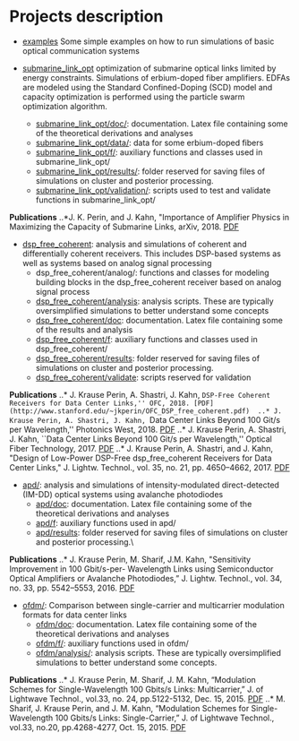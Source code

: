 # Projects description
- [examples](https://github.com/jkperin/optical-comm/tree/master/projects/examples/) Some simple examples on how to run simulations of basic optical communication systems

- [submarine_link_opt](https://github.com/jkperin/optical-comm/tree/master/projects/submarine_link_opt/) optimization of submarine optical links limited by energy constraints. Simulations of erbium-doped fiber amplifiers. EDFAs are modeled using the Standard Confined-Doping (SCD) model and capacity optimization is performed using the particle swarm optimization algorithm.
  - [submarine_link_opt/doc/](https://github.com/jkperin/optical-comm/tree/master/projects/submarine_link_opt/doc): documentation. Latex file containing some of the theoretical derivations and analyses
  - [submarine_link_opt/data/](https://github.com/jkperin/optical-comm/tree/master/projects/submarine_link_opt/data): data for some erbium-doped fibers
  - [submarine_link_opt/f/](https://github.com/jkperin/optical-comm/tree/master/projects/submarine_link_opt/f): auxiliary functions and classes used in submarine_link_opt/
  - [submarine_link_opt/results/](https://github.com/jkperin/optical-comm/tree/master/projects/submarine_link_opt/results): folder reserved for saving files of simulations on cluster and posterior processing.
  - [submarine_link_opt/validation/](https://github.com/jkperin/optical-comm/tree/master/projects/submarine_link_opt/validation): scripts used to test and validate functions in submarine_link_opt/

__Publications__
..*J. K. Perin, and J. Kahn, "Importance of Amplifier Physics in Maximizing the Capacity of Submarine Links, arXiv, 2018. [PDF](https://arxiv.org/abs/1803.07905)


- [dsp_free_coherent](https://github.com/jkperin/optical-comm/tree/master/projects/dsp_free_coherent/): analysis and simulations of coherent and differentially coherent receivers. This includes DSP-based systems as well as systems based on analog signal processing
  - dsp_free_coherent/analog/: functions and classes for modeling building blocks in the dsp_free_coherent receiver based on analog signal process
  - [dsp_free_coherent/analysis](https://github.com/jkperin/optical-comm/tree/master/projects/dsp_free_coherent/analysis): analysis scripts. These are typically oversimplified simulations to better understand some concepts 
  - [dsp_free_coherent/doc](https://github.com/jkperin/optical-comm/tree/master/projects/dsp_free_coherent/doc): documentation. Latex file containing some of the results and analysis
  - [dsp_free_coherent/f](https://github.com/jkperin/optical-comm/tree/master/projects/dsp_free_coherent/f): auxiliary functions and classes used in dsp_free_coherent/
  - [dsp_free_coherent/results](https://github.com/jkperin/optical-comm/tree/master/projects/dsp_free_coherent/results): folder reserved for saving files of simulations on cluster and posterior processing.
  - [dsp_free_coherent/validate](https://github.com/jkperin/optical-comm/tree/master/projects/dsp_free_coherent/validate): scripts reserved for validation

__Publications__
..* J. Krause Perin, A. Shastri, J. Kahn, ``DSP-Free Coherent Receivers for Data Center Links,'' OFC, 2018. [PDF](http://www.stanford.edu/~jkperin/OFC_DSP_free_coherent.pdf) 
..* J. Krause Perin, A. Shastri, J. Kahn, ``Data Center Links Beyond 100 Git/s per Wavelength,'' Photonics West, 2018. [PDF](http://www.stanford.edu/~jkperin/PW_DC_review.pdf) 
..* J. Krause Perin, A. Shastri, J. Kahn, ``Data Center Links Beyond 100 Git/s per Wavelength,'' Optical Fiber Technology, 2017. [PDF](http://www.stanford.edu/~jkperin/data_center_review.pdf) 
..* J. Krause Perin, A. Shastri, and J. Kahn, "Design of Low-Power DSP-Free dsp_free_coherent Receivers for Data Center Links," J. Lightw. Technol., vol. 35, no. 21, pp. 4650–4662, 2017. [PDF](http://www.stanford.edu/~jkperin/DSP-free_coherent.pdf)

- [apd/](https://github.com/jkperin/optical-comm/tree/master/projects/apd): analysis and simulations of intensity-modulated direct-detected (IM-DD) optical systems using avalanche photodiodes  
  - [apd/doc](https://github.com/jkperin/optical-comm/tree/master/projects/apd/doc): documentation. Latex file containing some of the theoretical derivations and analyses
  - [apd/f](https://github.com/jkperin/optical-comm/tree/master/projects/apd/f): auxiliary functions used in apd/
  - [apd/results](https://github.com/jkperin/optical-comm/tree/master/projects/apd/results): folder reserved for saving files of simulations on cluster and posterior processing.\

__Publications__
..* J. Krause Perin, M. Sharif, J.M. Kahn, "Sensitivity Improvement in 100 Gbit/s-per- Wavelength Links using Semiconductor Optical Amplifiers or Avalanche Photodiodes,” J. Lightw. Technol., vol. 34, no. 33, pp. 5542–5553, 2016. [PDF](http://www.stanford.edu/~jkperin/SOA_vs_APD_100G.pdf)

- [ofdm/](https://github.com/jkperin/optical-comm/tree/master/projects/ofdm): Comparison between single-carrier and multicarrier modulation formats for data center links
  - [ofdm/doc](https://github.com/jkperin/optical-comm/tree/master/projects/ofdm/doc): documentation. Latex file containing some of the theoretical derivations and analyses
  - [ofdm/f/](https://github.com/jkperin/optical-comm/tree/master/projects/ofdm/f): auxiliary functions used in ofdm/
  - [ofdm/analysis/](https://github.com/jkperin/optical-comm/tree/master/projects/ofdm/analysis): analysis scripts. These are typically oversimplified simulations to better understand some concepts.

__Publications__
..* J. Krause Perin, M. Sharif, J. M. Kahn, “Modulation Schemes for Single-Wavelength 100 Gbits/s Links: Multicarrier,” J. of Lightwave Technol., vol.33, no. 24, pp.5122-5132, Dec. 15, 2015. [PDF](http://ee.stanford.edu/~jmk/pubs/100.G.single-laser.multicarrier.JLT.15.pdf)
..* M. Sharif, J. Krause Perin, and J. M. Kahn, “Modulation Schemes for Single-Wavelength 100 Gbits/s Links: Single-Carrier,” J. of Lightwave Technol., vol.33, no.20, pp.4268-4277, Oct. 15, 2015. [PDF](http://ee.stanford.edu/~jmk/pubs/100.G.single-laser.single-carrier.JLT.15.pdf)